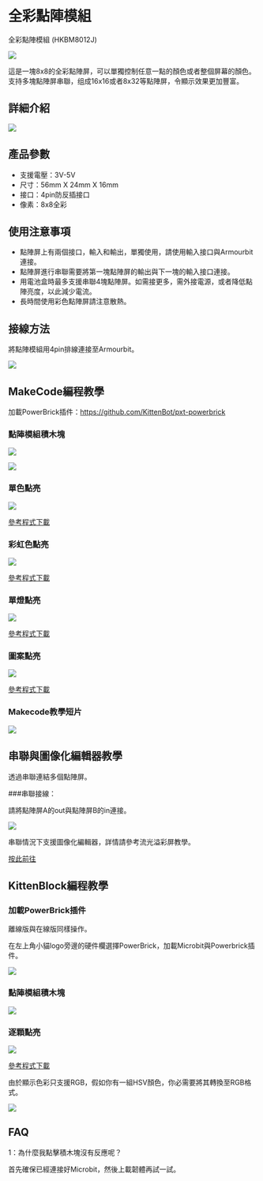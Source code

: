 # 全彩點陣模組

全彩點陣模組 (HKBM8012J)

![](./images/11_04.png)


這是一塊8x8的全彩點陣屏，可以單獨控制任意一點的顏色或者整個屏幕的顏色。支持多塊點陣屏串聯，组成16x16或者8x32等點陣屏，令顯示效果更加豐富。


## 詳細介紹

![](./images/11_03.png)

## 產品參數

- 支援電壓：3V-5V
- 尺寸：56mm X 24mm X 16mm
- 接口：4pin防反插接口
- 像素：8x8全彩

## 使用注意事項

- 點陣屏上有兩個接口，輸入和輸出，單獨使用，請使用輸入接口與Armourbit連接。
- 點陣屏進行串聯需要將第一塊點陣屏的輸出與下一塊的輸入接口連接。
- 用電池盒時最多支援串聯4塊點陣屏。如需接更多，需外接電源，或者降低點陣亮度，以此減少電流。
- 長時間使用彩色點陣屏請注意散熱。

## 接線方法

將點陣模組用4pin排線連接至Armourbit。

![](./images/11_25.png)

## MakeCode編程教學

加載PowerBrick插件：https://github.com/KittenBot/pxt-powerbrick

### 點陣模組積木塊

![](./images/rgbblocks1.png)

![](./images/rgbblocks2.png)

### 單色點亮

![](./images/rgbsingle.png)

[參考程式下載](www.google.com)

### 彩虹色點亮

![](./images/rgbrainbow.png)

[參考程式下載](www.google.com)

### 單燈點亮

![](./images/rgbpixel.png)

[參考程式下載](www.google.com)

### 圖案點亮

![](./images/rgbpyramid.png)

[參考程式下載](www.google.com)

### Makecode教學短片

[![](./images/rgbtut.png)](https://www.youtube.com/watch?v=Pmg6Gvg29jo)

## 串聯與圖像化編輯器教學

透過串聯連結多個點陣屏。

###串聯接線：

請將點陣屏A的out與點陣屏B的in連接。

![](./images/rgbchain.jpg)

串聯情況下支援圖像化編輯器，詳情請參考流光溢彩屏教學。

[按此前往](../../accessories/LEDMatrix/LEDMatrixT3.md)

## KittenBlock編程教學

### 加載PowerBrick插件

離線版與在線版同樣操作。

在左上角小貓logo旁邊的硬件欄選擇PowerBrick，加載Microbit與Powerbrick插件。

![](./kbimages/addextension.png)

### 點陣模組積木塊

![](./kbimages/rgbblocks.png)

### 逐顆點亮

![](./kbimages/kbrgb.png)

[參考程式下載](www.google.com)

由於顯示色彩只支援RGB，假如你有一組HSV顏色，你必需要將其轉換至RGB格式。

![](./kbimages/hsvtorgb.png)

## FAQ

1：為什麼我點擊積木塊沒有反應呢？

首先確保已經連接好Microbit，然後上載韌體再試一試。
